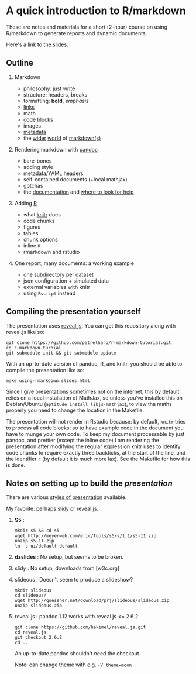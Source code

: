 A quick introduction to R/markdown
==================================

These are notes and materials for a short (2-hour) course on using R/markdown to generate reports
and dynamic documents.

Here's a link to [the slides](http://petrelharp.github.io/r-markdown-tutorial/using-rmarkdown.slides.html).



Outline
-------

1.  Markdown

    * philosophy: just write
    * structure: headers, breaks
    * formatting: **bold**, *emphasis*
    * [links](Outline)
    * math
    * code blocks
    * images
    * [metadata](https://github.com/jgm/pandoc/issues/851)
    * the [wider](http://en.wikipedia.org/wiki/Markdown) [world](http://blog.codinghorror.com/standard-flavored-markdown/) of [markdown(s)](http://commonmark.org/)

2.  Rendering markdown with [pandoc](http://pandoc.org)

    * bare-bones
    * adding style
    * metadata/YAML headers
    * self-contained documents (+local mathjax)
    * gotchas
    * the [documentation](http://pandoc.org/README.html) and [where to look for help](http://stackoverflow.com/questions/tagged/pandoc?sort=frequent&pageSize=15)

3.  Adding [R](http://r-project.org/)

    * what [knitr](http://yihui.name/knitr/) does
    * code chunks
    * figures
    * tables
    * chunk options
    * inline `R`
    * rmarkdown and rstudio

4.  One report, many documents: a working example

    * one subdirectory per dataset
    * json configuration + simulated data
    * external variables with knitr
    * using `Rscript` instead



Compiling the presentation yourself
-----------------------------------


The presentation uses [reveal.js](http://lab.hakim.se/reveal-js/).
You can get this repository along with reveal.js like so:

````{.sh}
git clone https://github.com/petrelharp/r-markdown-tutorial.git
cd r-markdown-turoial
git submodule init && git submodule update
````

With an up-to-date version of pandoc, R, and knitr,
you should be able to compile the presentation like so:

````{.sh}
make using-rmarkdown.slides.html
````

Since I give presentations sometimes not on the internet,
this by default relies on a local installation of MathJax,
so unless you've installed this on Debian/Ubuntu (`aptitude install libjs-mathjax`),
to view tha maths properly you need to change the location in the Makefile.

The presentation will not render in Rstudio because:
by default, `knitr` tries to process all code blocks;
so to have example code in the document you have to munge your own code.
To keep my document processable by just pandoc, and prettier
(except the inline code)
I am rendering the presentation after modifying the regular expression knitr uses
to identify code chunks to require exactly three backticks,
at the start of the line, and the identifier `r`
(by default it is much more lax).
See the Makefile for how this is done.


Notes on setting up to build the *presentation*
----------------------------------------------

There are various [styles of presentation](http://pandoc.org/README.html#producing-slide-shows-with-pandoc) available.

My favorite: perhaps slidy or reveal.js.

1.  **S5** :

    ```{.sh}
    mkdir s5 && cd s5
    wget http://meyerweb.com/eric/tools/s5/v/1.1/s5-11.zip
    unzip s5-11.zip 
    ln -s ui/default default
    ```

2.  **dzslides** : No setup, but seems to be broken.

3.  slidy : No setup, downloads from [w3c.org]

4.  slideous : Doesn't seem to produce a slideshow?

    ```{.sh}    
    mkdir slideous
    cd slideous/
    wget http://goessner.net/download/prj/slideous/slideous.zip
    unzip slideous.zip 
    ```

5.  reveal.js : pandoc 1.12 works with reveal.js <= 2.6.2

    ```{.sh}
    git clone https://github.com/hakimel/reveal.js.git
    cd reveal.js
    git checkout 2.6.2
    cd ..
    ```

    An up-to-date pandoc shouldn't need the checkout.

    Note: can change theme with e.g. `-V theme=moon`

